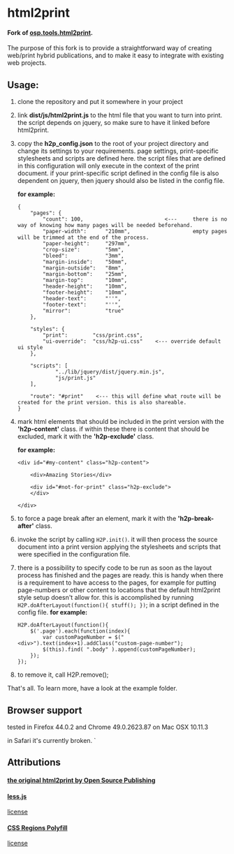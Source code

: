 

# html2print
#### Fork of [osp.tools.html2print](https://github.com/osp/osp.tools.html2print).


The purpose of this fork is to provide a straightforward way of creating web/print hybrid publications,
and to make it easy to integrate with existing web projects.

## **Usage**:

1.  clone the repository and put it somewhere in your project
2.  link **dist/js/html2print.js** to the html file that you want to turn into print. the script depends on jquery,
    so make sure to have it linked before html2print.

3.  copy the **h2p_config.json** to the root of your project directory and change its settings to your requirements.
    page settings, print-specific stylesheets and scripts are defined here.
    the script files that are defined in this configuration will only execute in the context of the print document.
    if your print-specific script defined in the config file is also dependent on jquery, then jquery should also be
    listed in the config file.

    **for example:**
    ```
    {
        "pages": {
            "count": 100,                          <---     there is no way of knowing how many pages will be needed beforehand.
            "paper-width":      "210mm",                    empty pages will be trimmed at the end of the process.
            "paper-height":     "297mm",
            "crop-size":        "5mm",
            "bleed":            "3mm",
            "margin-inside":    "50mm",
            "margin-outside":   "8mm",
            "margin-bottom":    "25mm",
            "margin-top":       "10mm",
            "header-height":    "10mm",
            "footer-height":    "10mm",
            "header-text":      "''",
            "footer-text":      "''",
            "mirror":           "true"           
        },

        "styles": {
            "print":        "css/print.css",    
            "ui-override":  "css/h2p-ui.css"    <--- override default ui style
        },

        "scripts": [
                "../lib/jquery/dist/jquery.min.js",
                "js/print.js"
        ],

        "route": "#print"    <--- this will define what route will be created for the print version. this is also shareable.
    }
    ```


4.  mark html elements that should be included in the print version with the **'h2p-content'** class.
    if within these there is content that should be excluded, mark it with the **'h2p-exclude'** class.

    **for example:**
    ```
    <div id="#my-content" class="h2p-content">

        <div>Amazing Stories</div>

        <div id="#not-for-print" class="h2p-exclude">
        </div>

    </div>

    ```
5.  to force a page break after an element, mark it with the **'h2p-break-after'** class.

6.  invoke the script by calling `H2P.init()`. it will then process the source document into a print version applying the stylesheets
    and scripts that were specified in the configuration file.

7.  there is a possibility to specify code to be run as soon as the layout process has finished and the pages are ready.
    this is handy when there is a requirement to have access to the pages, for example for putting page-numbers or other content
    to locations that the default html2print style setup doesn't allow for.
    this is accomplished by running `H2P.doAfterLayout(function(){ stuff(); })`; in a script defined in the config file.
    **for example:**

    ```
    H2P.doAfterLayout(function(){
        $('.page').each(function(index){
            var customPageNumber = $("<div>").text(index+1).addClass("custom-page-number");
            $(this).find( ".body" ).append(customPageNumber);
        });
    });
    ```
8. to remove it, call H2P.remove();

That's all.
To learn more, have a look at the example folder.


## Browser support

tested in Firefox 44.0.2
and Chrome 49.0.2623.87
on Mac OSX 10.11.3

in Safari it's currently broken.
`


## Attributions

#### [the original html2print by Open Source Publishing](https://github.com/osp/osp.tools.html2print)

#### [less.js]( http://lesscss.org/)
[license](https://github.com/less/less.js/blob/master/LICENSE)

#### [CSS Regions Polyfill](https://github.com/FremyCompany/css-regions-polyfill)   
[license](https://github.com/FremyCompany/css-regions-polyfill/blob/master/LICENSE.md)
